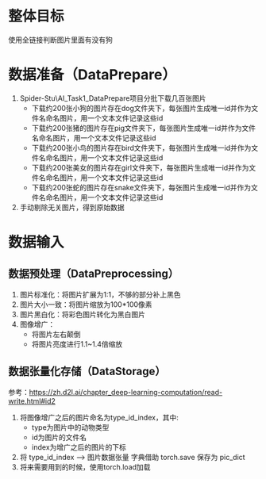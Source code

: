 # 整体目标

使用全链接判断图片里面有没有狗

# 数据准备（DataPrepare）

1. Spider-Stu\AI_Task1_DataPrepare项目分批下载几百张图片
    * 下载约200张小狗的图片存在dog文件夹下，每张图片生成唯一id并作为文件名命名图片，用一个文本文件记录这些id
    * 下载约200张猪的图片存在pig文件夹下，每张图片生成唯一id并作为文件名命名图片，用一个文本文件记录这些id
    * 下载约200张小鸟的图片存在bird文件夹下，每张图片生成唯一id并作为文件名命名图片，用一个文本文件记录这些id
    * 下载约200张美女的图片存在girl文件夹下，每张图片生成唯一id并作为文件名命名图片，用一个文本文件记录这些id
    * 下载约200张蛇的图片存在snake文件夹下，每张图片生成唯一id并作为文件名命名图片，用一个文本文件记录这些id
2. 手动剔除无关图片，得到原始数据

# 数据输入

## 数据预处理（DataPreprocessing）

1. 图片标准化：将图片扩展为1:1，不够的部分补上黑色
2. 图片大小一致：将图片缩放为100*100像素
3. 图片黑白化：将彩色图片转化为黑白图片
4. 图像增广：
   * 将图片左右颠倒
   * 将图片亮度进行1.1~1.4倍缩放

## 数据张量化存储（DataStorage）

参考：https://zh.d2l.ai/chapter_deep-learning-computation/read-write.html#id2

1. 将图像增广之后的图片命名为type_id_index，其中:
   * type为图片中的动物类型
   * id为图片的文件名
   * index为增广之后的图片的下标
2. 将 type_id_index --> 图片数据张量 字典借助 torch.save 保存为 pic_dict
3. 将来需要用到的时候，使用torch.load加载


